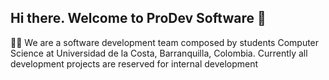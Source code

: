 ## Hi there. Welcome to ProDev Software 👋

🙋‍♀️ We are a software development team composed by students Computer Science at Universidad de la Costa, Barranquilla, Colombia. Currently all development projects are reserved for internal development
